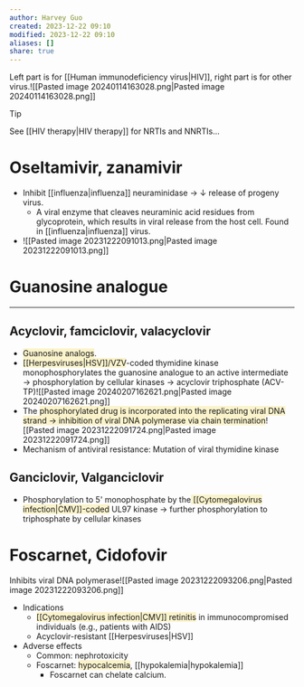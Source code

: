```yaml
---
author: Harvey Guo
created: 2023-12-22 09:10
modified: 2023-12-22 09:10
aliases: []
share: true
---
```

Left part is for [[Human immunodeficiency virus|HIV]], right part is for other virus.![[Pasted image 20240114163028.png|Pasted image 20240114163028.png]]
>[!tip] 
>See [[HIV therapy|HIV therapy]] for NRTIs and NNRTIs...
# Oseltamivir, zanamivir
- Inhibit [[influenza|influenza]] neuraminidase → ↓ release of progeny virus.
	- A viral enzyme that cleaves neuraminic acid residues from glycoprotein, which results in viral release from the host cell. Found in [[influenza|influenza]] virus.
- ![[Pasted image 20231222091013.png|Pasted image 20231222091013.png]]
# Guanosine analogue
---
## Acyclovir, famciclovir, valacyclovir
- <span style="background:rgba(240, 200, 0, 0.2)">Guanosine analogs</span>. 
- <span style="background:rgba(240, 200, 0, 0.2)">[[Herpesviruses|HSV]]/VZV</span>-coded thymidine kinase monophosphorylates the guanosine analogue to an active intermediate → phosphorylation by cellular kinases → acyclovir triphosphate (ACV-TP)![[Pasted image 20240207162621.png|Pasted image 20240207162621.png]]
- The <span style="background:rgba(240, 200, 0, 0.2)">phosphorylated drug is incorporated into the replicating viral DNA strand → inhibition of viral DNA polymerase via chain termination</span>![[Pasted image 20231222091724.png|Pasted image 20231222091724.png]]
- Mechanism of antiviral resistance: Mutation of viral thymidine kinase
## Ganciclovir, Valganciclovir
- Phosphorylation to 5' monophosphate by the<span style="background:rgba(240, 200, 0, 0.2)"> [[Cytomegalovirus infection|CMV]]-coded</span> UL97 kinase  → further phosphorylation to triphosphate by cellular kinases

# Foscarnet, Cidofovir
Inhibits viral DNA polymerase![[Pasted image 20231222093206.png|Pasted image 20231222093206.png]]
- Indications
	- <span style="background:rgba(240, 200, 0, 0.2)">[[Cytomegalovirus infection|CMV]] retinitis</span> in immunocompromised individuals (e.g., patients with AIDS)
	- Acyclovir-resistant [[Herpesviruses|HSV]]
- Adverse effects
	- Common: nephrotoxicity
	- Foscarnet: <span style="background:rgba(240, 200, 0, 0.2)">hypocalcemia</span>, [[hypokalemia|hypokalemia]]
		- Foscarnet can chelate calcium.